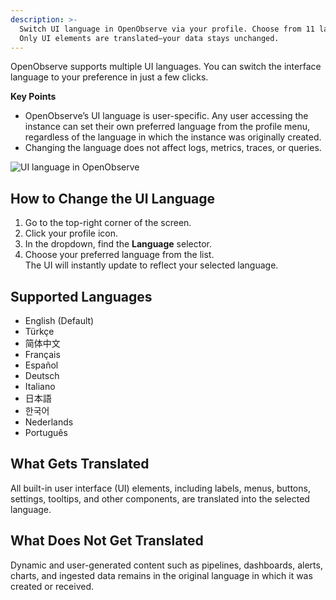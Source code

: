 ```yaml
---
description: >-
  Switch UI language in OpenObserve via your profile. Choose from 11 languages.
  Only UI elements are translated—your data stays unchanged.
---
```

OpenObserve supports multiple UI languages. You can switch the interface language to your preference in just a few clicks. 

**Key Points**

- OpenObserve’s UI language is user-specific. Any user accessing the instance can set their own preferred language from the profile menu, regardless of the language in which the instance was originally created.  
- Changing the language does not affect logs, metrics, traces, or queries.

![UI language in OpenObserve](../../images/ui-language.png)

## How to Change the UI Language

1. Go to the top-right corner of the screen.  
2. Click your profile icon.  
3. In the dropdown, find the **Language** selector.  
4. Choose your preferred language from the list.  
   The UI will instantly update to reflect your selected language.

## Supported Languages

- English (Default)  
- Türkçe  
- 简体中文  
- Français  
- Español  
- Deutsch  
- Italiano  
- 日本語  
- 한국어  
- Nederlands  
- Português

## What Gets Translated  
All built-in user interface (UI) elements, including labels, menus, buttons, settings, tooltips, and other components, are translated into the selected language.

## What Does Not Get Translated 
Dynamic and user-generated content such as pipelines, dashboards, alerts, charts, and ingested data remains in the original language in which it was created or received.
